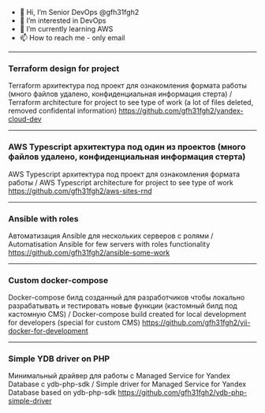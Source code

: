 - 👋 Hi, I’m Senior DevOps @gfh31fgh2
- 👀 I’m interested in DevOps
- 🌱 I’m currently learning AWS
- 📫 How to reach me - only email


* * *
### Terraform design for project
Terraform архитектура под проект для ознакомления формата работы (много файлов удалено, конфиденциальная информация стерта) / Terraform architecture for project to see type of work (a lot of files deleted, removed confidental information)
https://github.com/gfh31fgh2/yandex-cloud-dev

* * *
### AWS Typescript архитектура под один из проектов (много файлов удалено, конфиденциальная информация стерта)
AWS Typescript архитектура под проект для ознакомления формата работы / AWS Typescript architecture for project to see type of work
https://github.com/gfh31fgh2/aws-sites-rnd

* * *
### Ansible with roles
Автоматизация Ansible для нескольких серверов с ролями / Automatisation Ansible for few servers with roles functionality  
https://github.com/gfh31fgh2/ansible-some-work

* * *
### Custom docker-compose
Docker-compose билд созданный для разработчиков чтобы локально разрабатывать и тестировать новые функции (кастомный билд под кастомную CMS) / Docker-compose build created for local development for developers (special for custom CMS)
https://github.com/gfh31fgh2/yii-docker-for-development

* * *
### Simple YDB driver on PHP
Минимальный драйвер для работы с Managed Service for Yandex Database с ydb-php-sdk / Simple driver for Managed Service for Yandex Database based on ydb-php-sdk
https://github.com/gfh31fgh2/ydb-php-simple-driver

<!---
gfh31fgh2/gfh31fgh2 is a ✨ special ✨ repository because its `README.md` (this file) appears on your GitHub profile.
You can click the Preview link to take a look at your changes.
--->
